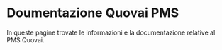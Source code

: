 # Doumentazione Quovai PMS 
In queste pagine trovate le informazioni e la documentazione relative al PMS Quovai. 

